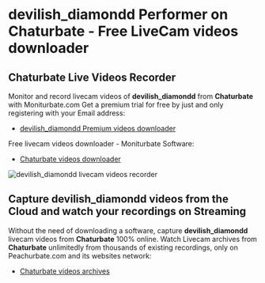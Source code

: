 # devilish_diamondd Performer on Chaturbate - Free LiveCam videos downloader

## Chaturbate Live Videos Recorder

Monitor and record livecam videos of **devilish_diamondd** from **Chaturbate** with Moniturbate.com
Get a premium trial for free by just and only registering with your Email address:
* [devilish_diamondd Premium videos downloader](https://moniturbate.com/request-demo-licence-key.html)

Free livecam videos downloader - Moniturbate Software:
* [Chaturbate videos downloader](https://moniturbate.com/moniturbate-download-software.html)

![devilish_diamondd livecam videos recorder](https://peachurnet.com/templates/moniturbate-software.png)


## Capture devilish_diamondd videos from the Cloud and watch your recordings on Streaming

Without the need of downloading a software, capture **devilish_diamondd** livecam videos from **Chaturbate** 100% online.
Watch Livecam archives from **Chaturbate** unlimitedly from thousands of existing recordings, only on Peachurbate.com and its websites network:
* [Chaturbate videos archives](https://peachurnet.com/)